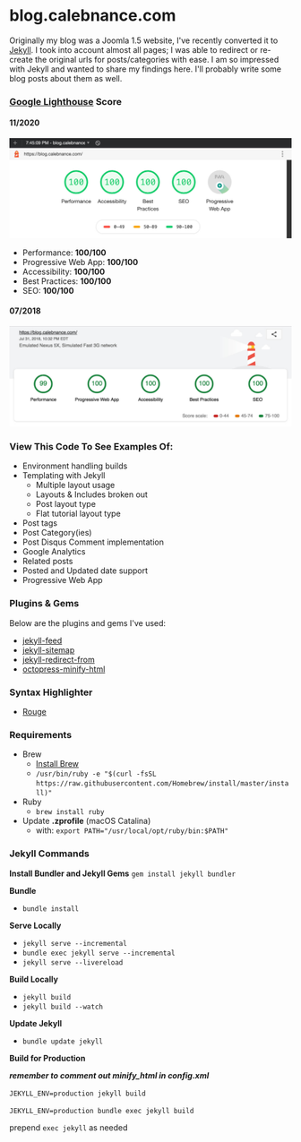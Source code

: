 # blog.calebnance.com

Originally my blog was a Joomla 1.5 website, I've recently converted it to [Jekyll](https://github.com/jekyll). I took into account almost all pages; I was able to redirect or re-create the original urls for posts/categories with ease. I am so impressed with Jekyll and wanted to share my findings here. I'll probably write some blog posts about them as well.

### [Google Lighthouse](https://developers.google.com/web/tools/lighthouse/) Score

#### 11/2020

<p align="left">
  <img src="lighthouse-score_2020-11-24.jpg?raw=true" width="800" />
</p>

- Performance: **100/100**
- Progressive Web App: **100/100**
- Accessibility: **100/100**
- Best Practices: **100/100**
- SEO: **100/100**

#### 07/2018

<p align="left">
  <img src="lighthouse-score_2018-07-31.jpg?raw=true" width="800" />
</p>


### View This Code To See Examples Of:

- Environment handling builds
- Templating with Jekyll
  - Multiple layout usage
  - Layouts & Includes broken out
  - Post layout type
  - Flat tutorial layout type
- Post tags
- Post Category(ies)
- Post Disqus Comment implementation
- Google Analytics
- Related posts
- Posted and Updated date support
- Progressive Web App

### Plugins & Gems

Below are the plugins and gems I've used:

- [jekyll-feed](https://github.com/jekyll/jekyll-feed)
- [jekyll-sitemap](https://github.com/jekyll/jekyll-sitemap)
- [jekyll-redirect-from](https://github.com/jekyll/jekyll-redirect-from)
- [octopress-minify-html](https://github.com/octopress/minify-html)

### Syntax Highlighter

- [Rouge](https://github.com/jneen/rouge)

### Requirements

- Brew
  - [Install Brew](https://brew.sh/)
  - `/usr/bin/ruby -e "$(curl -fsSL https://raw.githubusercontent.com/Homebrew/install/master/install)"`
- Ruby
  - `brew install ruby`
- Update **.zprofile** (macOS Catalina)
  - with: `export PATH="/usr/local/opt/ruby/bin:$PATH"`

### Jekyll Commands

**Install Bundler and Jekyll Gems**
`gem install jekyll bundler`

**Bundle**

- `bundle install`

**Serve Locally**

- `jekyll serve --incremental`
- `bundle exec jekyll serve --incremental`
- `jekyll serve --livereload`

**Build Locally**

- `jekyll build`
- `jekyll build --watch`

**Update Jekyll**

- `bundle update jekyll`

**Build for Production**

**_remember to comment out minify_html in config.xml_**

`JEKYLL_ENV=production jekyll build`

`JEKYLL_ENV=production bundle exec jekyll build`

prepend `exec jekyll` as needed
